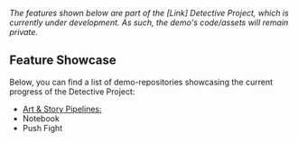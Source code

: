 *The features shown below are part of the [Link] Detective Project, which is currently under development. As such, the demo's code/assets will remain private.*

## Feature Showcase

Below, you can find a list of demo-repositories showcasing the current progress of the Detective Project:

- [Art & Story Pipelines:](https://github.com/jspro123/Demo-Detective-Pipeline)
- Notebook
- Push Fight